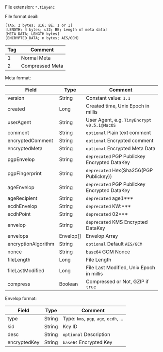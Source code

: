 File extension: `*.tinyenc`

File format deail:

```text
[TAG; 2 bytes; u16; BE; 1 or 1]
[LENGTH; 4 bytes; u32; BE; Length of meta data]
[META DATA; LENGTH bytes]
[ENCRYPTED_DATA; n bytes; AES/GCM]
```

| Tag | Comment         |
|-----|-----------------|
| 1   | Normal Meta     |
| 2   | Compressed Meta |


Meta format:

| Field               | Type      | Comment                                      |
|---------------------|-----------|----------------------------------------------|
| version             | String    | Constant value: `1.1`                        |
| created             | Long      | Created time, Unix Epoch in millis           |
| userAgent           | String    | User Agent, e.g. `TinyEncrypt v0.5.1@MacOS`  |
| comment             | String    | `optional` Plain text comment                |
| encryptedComment    | String    | `optional` Encrypted comment                 |
| encryptedMeta       | String    | `optional` Encrypted Meta Data               |
| pgpEnvelop          | String    | `deprecated` PGP Publickey Encrypted DataKey |
| pgpFingerprint      | String    | `deprecated` Hex(Sha256(PGP Publickey))      |
| ageEnvelop          | String    | `deprecated` PGP Publickey Encrypted DataKey |
| ageRecipient        | String    | `deprecated` age1***                         |
| ecdhEnvelop         | String    | `deprecated` KW:***                          |
| ecdhPoint           | String    | `deprecated` 02***                           |
| envelop             | String    | `deprecated` KMS Encrypted DataKey           |
| envelops            | Envelop[] | Envelop Array                                |
| encryptionAlgorithm | String    | `optional` Default `AES/GCM`                 |
| nonce               | String    | `base64` GCM Nonce                           |
| fileLength          | Long      | File Length                                  |
| fileLastModified    | Long      | File Last Modified, Unix Epoch in millis     |
| compress            | Boolean   | Compressed or Not, GZIP if `true`            |

Envelop format:

| Field        | Type   | Comment                                |
|--------------|--------|----------------------------------------|
| type         | String | Type: `kms`, `pgp`, `age`, `ecdh`, ... |
| kid          | String | Key ID                                 |
| desc         | String | `optional` Description                 |
| encryptedKey | String | `base64` Encrypted Key                 |
